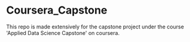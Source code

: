 # Coursera_Capstone
This repo is made extensively for the capstone project under the course 'Applied Data Science Capstone' on coursera.
